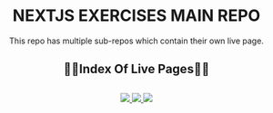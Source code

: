 <div align="center">
  <h1>NEXTJS EXERCISES MAIN REPO</h1>
  <p>This repo has multiple sub-repos which contain their own live page.</p>
  <h2>🔗📄Index Of Live Pages📄🔗<h2>
</div>

<div align="center">
	<a href="https://tasks-with-nextjs-ehkarabas.vercel.app/">
		<img src="https://img.shields.io/badge/tasks-%23.svg?&style=for-the-badge&logo=www&logoColor=white%22&color=black">
	</a>
  <a href="https://gptgenius-ehkarabas.vercel.app/">
		<img src="https://img.shields.io/badge/gptgenius-%23.svg?&style=for-the-badge&logo=www&logoColor=white%22&color=black">
	</a>
  <a href="https://jobify-ehkarabas.vercel.app/">
		<img src="https://img.shields.io/badge/jobify-%23.svg?&style=for-the-badge&logo=www&logoColor=white%22&color=black">
	</a>
</div>
